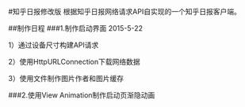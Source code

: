 #知乎日报修改版
根据知乎日报网络请求API自实现的一个知乎日报客户端。

##制作日程
###1.制作启动界面 2015-5-22

1）通过设备尺寸构建API请求

2）使用HttpURLConnection下载网络数据

3）使用文件制作图片作者和图片缓存

###2.使用View Animation制作启动页渐隐动画

